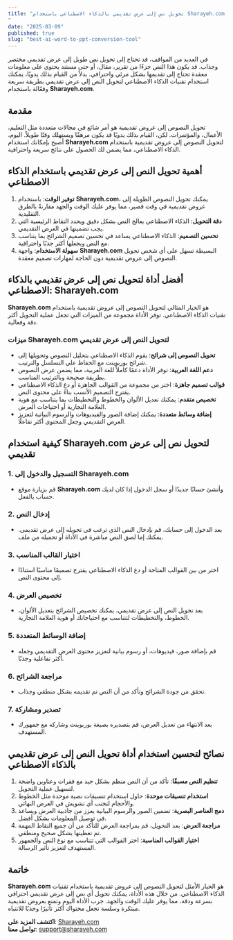 ```yaml
---
title: "تحويل نص إلى عرض تقديمي بالذكاء الاصطناعي باستخدام Sharayeh.com: دليل شامل
"
date: "2025-03-09"
published: true
slug: "best-ai-word-to-ppt-conversion-tool"
---
```


في العديد من المواقف، قد تحتاج إلى تحويل نص طويل إلى عرض تقديمي مختصر وجذاب. قد يكون هذا النص جزءًا من تقرير، مقال، أو حتى مستند يحتوي على معلومات معقدة تحتاج إلى تقديمها بشكل مرئي واحترافي. بدلاً من القيام بذلك يدويًا، يمكنك استخدام تقنيات الذكاء الاصطناعي لتحويل النص إلى عرض تقديمي بطريقة سريعة وفعّالة باستخدام **Sharayeh.com**.

## مقدمة

تحويل النصوص إلى عروض تقديمية هو أمر شائع في مجالات متعددة مثل التعليم، الأعمال، والمؤتمرات. لكن، القيام بذلك يدويًا قد يكون مرهقًا ويستهلك وقتًا طويلاً. اليوم، أصبح بإمكانك استخدام **Sharayeh.com** لتحويل النصوص إلى عروض تقديمية باستخدام الذكاء الاصطناعي، مما يضمن لك الحصول على نتائج سريعة واحترافية.

## أهمية تحويل النص إلى عرض تقديمي باستخدام الذكاء الاصطناعي

1. **توفير الوقت**: باستخدام **Sharayeh.com**، يمكنك تحويل النصوص الطويلة إلى عروض تقديمية في وقت قصير، مما يوفر عليك الوقت والجهد مقارنةً بالطرق التقليدية.
2. **دقة التحويل**: الذكاء الاصطناعي يعالج النص بشكل دقيق ويحدد النقاط الرئيسية التي يجب تضمينها في العرض التقديمي.
3. **تحسين التصميم**: الذكاء الاصطناعي يساعد في تحسين تصميم الشرائح بما يتناسب مع النص ويجعلها أكثر جذبًا واحترافية.
4. **سهولة الاستخدام**: واجهة **Sharayeh.com** البسيطة تسهل على أي شخص تحويل النصوص إلى عروض تقديمية دون الحاجة لمهارات تصميم معقدة.

## أفضل أداة لتحويل نص إلى عرض تقديمي بالذكاء الاصطناعي: Sharayeh.com

**Sharayeh.com** هو الخيار المثالي لتحويل النصوص إلى عروض تقديمية باستخدام تقنيات الذكاء الاصطناعي. توفر الأداة مجموعة من الميزات التي تجعل عملية التحويل أكثر دقة وفعالية.

### ميزات Sharayeh.com لتحويل النص إلى عرض تقديمي

- **تحويل النصوص إلى شرائح**: يقوم الذكاء الاصطناعي بتحليل النصوص وتحويلها إلى شرائح بوربوينت مع الحفاظ على التسلسل والترتيب.
- **دعم اللغة العربية**: توفر الأداة دعمًا كاملاً للغة العربية، مما يضمن عرض النصوص بطريقة صحيحة وبالترتيب المناسب.
- **قوالب تصميم جاهزة**: اختر من مجموعة من القوالب الجاهزة أو دع الذكاء الاصطناعي يقترح التصميم الأنسب بناءً على محتوى النص.
- **تخصيص متقدم**: يمكنك تعديل الألوان والخطوط والتخطيطات بما يتناسب مع هوية العلامة التجارية أو احتياجات العرض.
- **إضافة وسائط متعددة**: يمكنك إضافة الصور والفيديوهات والرسوم البيانية لتعزيز العرض التقديمي وجعل المحتوى أكثر تفاعلًا.

## كيفية استخدام Sharayeh.com لتحويل نص إلى عرض تقديمي

### 1. التسجيل والدخول إلى Sharayeh.com
   - قم بزيارة موقع **Sharayeh.com** وأنشئ حسابًا جديدًا أو سجل الدخول إذا كان لديك حساب بالفعل.

### 2. إدخال النص
   - بعد الدخول إلى حسابك، قم بإدخال النص الذي ترغب في تحويله إلى عرض تقديمي. يمكنك إما لصق النص مباشرة في الأداة أو تحميله من ملف.

### 3. اختيار القالب المناسب
   - اختر من بين القوالب المتاحة أو دع الذكاء الاصطناعي يقترح تصميمًا مناسبًا استنادًا إلى محتوى النص.

### 4. تخصيص العرض
   - بعد تحويل النص إلى عرض تقديمي، يمكنك تخصيص الشرائح بتعديل الألوان، الخطوط، والتخطيطات لتتناسب مع احتياجاتك أو هوية العلامة التجارية.

### 5. إضافة الوسائط المتعددة
   - قم بإضافة صور، فيديوهات، أو رسوم بيانية لتعزيز محتوى العرض التقديمي وجعله أكثر تفاعلية وجذبًا.

### 6. مراجعة الشرائح
   - تحقق من جودة الشرائح وتأكد من أن النص تم تقديمه بشكل منطقي وجذاب.

### 7. تصدير ومشاركة
   - بعد الانتهاء من تعديل العرض، قم بتصديره بصيغة بوربوينت وشاركه مع جمهورك المستهدف.

## نصائح لتحسين استخدام أداة تحويل النص إلى عرض تقديمي بالذكاء الاصطناعي

1. **تنظيم النص مسبقًا**: تأكد من أن النص منظم بشكل جيد مع فقرات وعناوين واضحة لتسهيل عملية التحويل.
2. **استخدام تنسيقات موحدة**: حاول استخدام تنسيقات نصية موحدة مثل الخطوط والأحجام لتجنب أي تشويش في العرض النهائي.
3. **دمج العناصر البصرية**: تضمين الصور والرسوم البيانية يعزز من جاذبية العرض ويساعد في توصيل المعلومات بشكل أفضل.
4. **مراجعة العرض**: بعد التحويل، قم بمراجعة العرض للتأكد من أن جميع النقاط المهمة تم تغطيتها بشكل صحيح ومنطقي.
5. **اختيار القوالب المناسبة**: اختر القوالب التي تتناسب مع نوع النص والجمهور المستهدف لتعزيز تأثير الرسالة.

## خاتمة

**Sharayeh.com** هو الخيار الأمثل لتحويل النصوص إلى عروض تقديمية باستخدام تقنيات الذكاء الاصطناعي. من خلال هذه الأداة، يمكنك تحويل أي نص إلى عرض تقديمي احترافي بسرعة ودقة، مما يوفر عليك الوقت والجهد. جرب الأداة اليوم وتمتع بعروض تقديمية مبتكرة وسلسة تجعل محتواك أكثر تأثيرًا وجذبًا للانتباه.

**اكتشف المزيد على**: [Sharayeh.com](https://sharayeh.com)  
**تواصل معنا**: support@sharayeh.com
